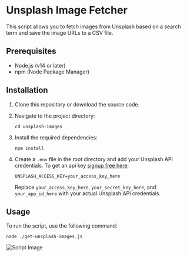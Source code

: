 # Unsplash Image Fetcher

This script allows you to fetch images from Unsplash based on a search term and save the image URLs to a CSV file.

## Prerequisites

- Node.js (v14 or later)
- npm (Node Package Manager)

## Installation

1. Clone this repository or download the source code.

2. Navigate to the project directory:

   ```
   cd unsplash-images
   ```

3. Install the required dependencies:

   ```
   npm install
   ```

4. Create a `.env` file in the root directory and add your Unsplash API credentials. To get an api key [signup free here](https://unsplash.com/developers):

   ```
   UNSPLASH_ACCESS_KEY=your_access_key_here
   ```

   Replace `your_access_key_here`, `your_secret_key_here`, and `your_app_id_here` with your actual Unsplash API credentials.

## Usage

To run the script, use the following command:
```
node ./get-unsplash-images.js
```


![Script Image](script-image.png)



